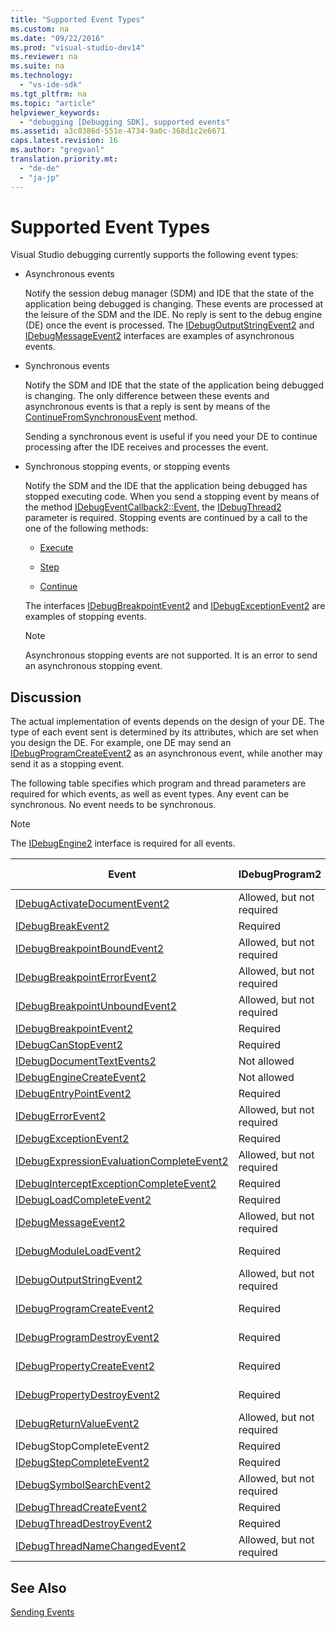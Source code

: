 ```yaml
---
title: "Supported Event Types"
ms.custom: na
ms.date: "09/22/2016"
ms.prod: "visual-studio-dev14"
ms.reviewer: na
ms.suite: na
ms.technology: 
  - "vs-ide-sdk"
ms.tgt_pltfrm: na
ms.topic: "article"
helpviewer_keywords: 
  - "debugging [Debugging SDK], supported events"
ms.assetid: a3c0386d-551e-4734-9a0c-368d1c2e6671
caps.latest.revision: 16
ms.author: "gregvanl"
translation.priority.mt: 
  - "de-de"
  - "ja-jp"
---
```

# Supported Event Types
Visual Studio debugging currently supports the following event types:  
  
-   Asynchronous events  
  
     Notify the session debug manager (SDM) and IDE that the state of the application being debugged is changing. These events are processed at the leisure of the SDM and the IDE. No reply is sent to the debug engine (DE) once the event is processed. The [IDebugOutputStringEvent2](../VS_csharp/idebugoutputstringevent2.md) and [IDebugMessageEvent2](../VS_csharp/idebugmessageevent2.md) interfaces are examples of asynchronous events.  
  
-   Synchronous events  
  
     Notify the SDM and IDE that the state of the application being debugged is changing. The only difference between these events and asynchronous events is that a reply is sent by means of the [ContinueFromSynchronousEvent](../VS_csharp/idebugengine2--continuefromsynchronousevent.md) method.  
  
     Sending a synchronous event is useful if you need your DE to continue processing after the IDE receives and processes the event.  
  
-   Synchronous stopping events, or stopping events  
  
     Notify the SDM and the IDE that the application being debugged has stopped executing code. When you send a stopping event by means of the method [IDebugEventCallback2::Event](../VS_csharp/idebugeventcallback2--event.md), the [IDebugThread2](../VS_csharp/idebugthread2.md) parameter is required. Stopping events are continued by a call to the one of the following methods:  
  
    -   [Execute](../VS_csharp/idebugprogram2--execute.md)  
  
    -   [Step](../VS_csharp/idebugprogram2--step.md)  
  
    -   [Continue](../VS_csharp/idebugprogram2--continue.md)  
  
     The interfaces [IDebugBreakpointEvent2](../VS_csharp/idebugbreakpointevent2.md) and [IDebugExceptionEvent2](../VS_csharp/idebugexceptionevent2.md) are examples of stopping events.  
  
    > [!NOTE]
    >  Asynchronous stopping events are not supported. It is an error to send an asynchronous stopping event.  
  
## Discussion  
 The actual implementation of events depends on the design of your DE. The type of each event sent is determined by its attributes, which are set when you design the DE. For example, one DE may send an [IDebugProgramCreateEvent2](../VS_csharp/idebugprogramcreateevent2.md) as an asynchronous event, while another may send it as a stopping event.  
  
 The following table specifies which program and thread parameters are required for which events, as well as event types. Any event can be synchronous. No event needs to be synchronous.  
  
> [!NOTE]
>  The [IDebugEngine2](../VS_csharp/idebugengine2.md) interface is required for all events.  
  
|Event|IDebugProgram2|IDebugThread2|Stopping Events|  
|-----------|--------------------|-------------------|---------------------|  
|[IDebugActivateDocumentEvent2](../VS_csharp/idebugactivatedocumentevent2.md)|Allowed, but not required|Allowed, but not required|No|  
|[IDebugBreakEvent2](../VS_csharp/idebugbreakevent2.md)|Required|Required|Yes|  
|[IDebugBreakpointBoundEvent2](../VS_csharp/idebugbreakpointboundevent2.md)|Allowed, but not required|Allowed, but not required|No|  
|[IDebugBreakpointErrorEvent2](../VS_csharp/idebugbreakpointerrorevent2.md)|Allowed, but not required|Allowed, but not required|No|  
|[IDebugBreakpointUnboundEvent2](../VS_csharp/idebugbreakpointunboundevent2.md)|Allowed, but not required|Allowed, but not required|No|  
|[IDebugBreakpointEvent2](../VS_csharp/idebugbreakpointevent2.md)|Required|Required|Yes|  
|[IDebugCanStopEvent2](../VS_csharp/idebugcanstopevent2.md)|Required|Required|No|  
|[IDebugDocumentTextEvents2](../VS_csharp/idebugdocumenttextevents2.md)|Not allowed|Not allowed|No|  
|[IDebugEngineCreateEvent2](../VS_csharp/idebugenginecreateevent2.md)|Not allowed|Not allowed|No|  
|[IDebugEntryPointEvent2](../VS_csharp/idebugentrypointevent2.md)|Required|Required|Yes|  
|[IDebugErrorEvent2](../VS_csharp/idebugerrorevent2.md)|Allowed, but not required|Allowed, but not required|Can be|  
|[IDebugExceptionEvent2](../VS_csharp/idebugexceptionevent2.md)|Required|Required|Yes|  
|[IDebugExpressionEvaluationCompleteEvent2](../VS_csharp/idebugexpressionevaluationcompleteevent2.md)|Allowed, but not required|Allowed, but not required|Can be|  
|[IDebugInterceptExceptionCompleteEvent2](../VS_csharp/idebuginterceptexceptioncompleteevent2.md)|Required|Required|Yes|  
|[IDebugLoadCompleteEvent2](../VS_csharp/idebugloadcompleteevent2.md)|Required|Required|Yes|  
|[IDebugMessageEvent2](../VS_csharp/idebugmessageevent2.md)|Allowed, but not required|Allowed, but not required|Can be|  
|[IDebugModuleLoadEvent2](../VS_csharp/idebugmoduleloadevent2.md)|Required|Allowed, but not required|No|  
|[IDebugOutputStringEvent2](../VS_csharp/idebugoutputstringevent2.md)|Allowed, but not required|Allowed, but not required|No|  
|[IDebugProgramCreateEvent2](../VS_csharp/idebugprogramcreateevent2.md)|Required|Allowed, but not required|No|  
|[IDebugProgramDestroyEvent2](../VS_csharp/idebugprogramdestroyevent2.md)|Required|Allowed, but not required|No|  
|[IDebugPropertyCreateEvent2](../VS_csharp/idebugpropertycreateevent2.md)|Required|Allowed, but not required|No|  
|[IDebugPropertyDestroyEvent2](../VS_csharp/idebugpropertydestroyevent2.md)|Required|Allowed, but not required|No|  
|[IDebugReturnValueEvent2](../VS_csharp/idebugreturnvalueevent2.md)|Allowed, but not required|Allowed, but not required|No|  
|IDebugStopCompleteEvent2|Required|Required|Yes|  
|[IDebugStepCompleteEvent2](../VS_csharp/idebugstepcompleteevent2.md)|Required|Required|Yes|  
|[IDebugSymbolSearchEvent2](../VS_csharp/idebugsymbolsearchevent2.md)|Allowed, but not required|Allowed, but not required|No|  
|[IDebugThreadCreateEvent2](../VS_csharp/idebugthreadcreateevent2.md)|Required|Required|No|  
|[IDebugThreadDestroyEvent2](../VS_csharp/idebugthreaddestroyevent2.md)|Required|Required|No|  
|[IDebugThreadNameChangedEvent2](../VS_csharp/idebugthreadnamechangedevent2.md)|Allowed, but not required|Allowed, but not required|No|  
  
## See Also  
 [Sending Events](../VS_csharp/sending-events.md)